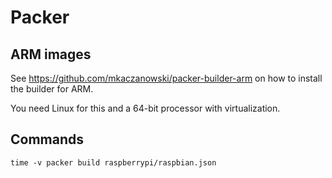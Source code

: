 # Packer

## ARM images

See <https://github.com/mkaczanowski/packer-builder-arm> on how to install the builder for ARM.

You need Linux for this and a 64-bit processor with virtualization.

## Commands

    time -v packer build raspberrypi/raspbian.json